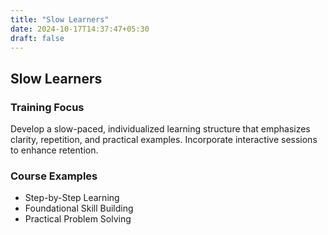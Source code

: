 ```yaml
---
title: "Slow Learners"
date: 2024-10-17T14:37:47+05:30
draft: false
---
```


## Slow Learners

### Training Focus

Develop a slow-paced, individualized learning structure that emphasizes clarity, repetition, and practical examples. Incorporate interactive sessions to enhance retention.

### Course Examples

- Step-by-Step Learning
- Foundational Skill Building
- Practical Problem Solving
